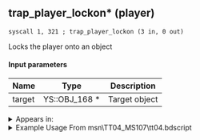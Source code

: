 ## trap_player_lockon* (player)

`syscall 1, 321 ; trap_player_lockon (3 in, 0 out)`

Locks the player onto an object

#### Input parameters
| Name | Type | Description
|------|------|------------
| target   | YS::OBJ_168 *   | Target object




<details>
	<summary>Appears in:</summary>
| filename | Entity (obj)
|----------|-------------
| msn\TT04_MS107\tt04.bdscript       |           

</details>

<details>
	<summary>Example Usage From msn\TT04_MS107\tt04.bdscript</summary>
```
L63:
 syscall 1, 3 ; trap_sysobj_player (0 in, 1 out)
 memcpyToSp 16, 8
 pushFromPSp 8
 pushImm 1
 pushFromPWp W16
 syscall 1, 321 ; trap_player_lockon (3 in, 0 out)
 jmp L79
```
</details>

